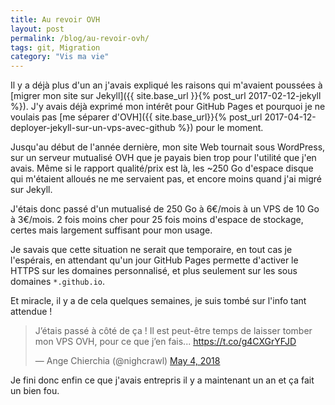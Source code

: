 ```yaml
---
title: Au revoir OVH
layout: post
permalink: /blog/au-revoir-ovh/
tags: git, Migration
category: "Vis ma vie"
---
```

Il y a déjà plus d'un an j'avais expliqué les raisons qui m'avaient poussées à [migrer mon site sur Jekyll]({{ site.base_url }}{% post_url 2017-02-12-jekyll %}). J'y avais déjà exprimé mon intérêt pour GitHub Pages et pourquoi je ne voulais pas [me séparer d'OVH]({{ site.base_url}}{% post_url 2017-04-12-deployer-jekyll-sur-un-vps-avec-github %}) pour le moment.

Jusqu'au début de l'année dernière, mon site Web tournait sous WordPress, sur un serveur mutualisé OVH que je payais bien trop pour l'utilité que j'en avais. Même si le rapport qualité/prix est là, les ~250 Go d'espace disque qui m'étaient alloués ne me servaient pas, et encore moins quand j'ai migré sur Jekyll.

J'étais donc passé d'un mutualisé de 250 Go à 6€/mois à un VPS de 10 Go à 3€/mois. 2 fois moins cher pour 25 fois moins d'espace de stockage, certes mais largement suffisant pour mon usage.

Je savais que cette situation ne serait que temporaire, en tout cas je l'espérais, en attendant qu'un jour GitHub Pages permette d'activer le HTTPS sur les domaines personnalisé, et plus seulement sur les sous domaines `*.github.io`.

Et miracle, il y a de cela quelques semaines, je suis tombé sur l'info tant attendue !

<blockquote class="twitter-tweet" width="80%" data-lang="en"><p lang="fr" dir="ltr">J’étais passé à côté de ça ! Il est peut-être temps de laisser tomber mon VPS OVH, pour ce que j’en fais... <a href="https://t.co/g4CXGrYFJD">https://t.co/g4CXGrYFJD</a></p>&mdash; Ange Chierchia (@nighcrawl) <a href="https://twitter.com/nighcrawl/status/992267480776163329?ref_src=twsrc%5Etfw">May 4, 2018</a></blockquote>
<script async src="https://platform.twitter.com/widgets.js" charset="utf-8"></script>

Je fini donc enfin ce que j'avais entrepris il y a maintenant un an et ça fait un bien fou.
